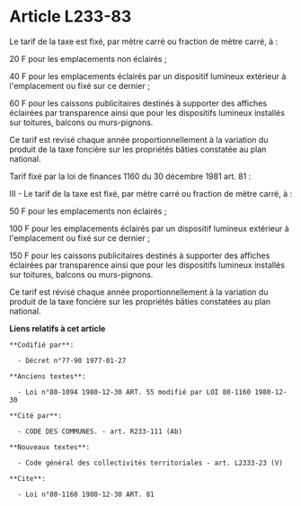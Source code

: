 # Article L233-83

Le tarif de la taxe est fixé, par mètre carré ou fraction de mètre carré, à :

20 F pour les emplacements non éclairés ;

40 F pour les emplacements éclairés par un dispositif lumineux extérieur à l'emplacement ou fixé sur ce dernier ;

60 F pour les caissons publicitaires destinés à supporter des affiches éclairées par transparence ainsi que pour les
dispositifs lumineux installés sur toitures, balcons ou murs-pignons.

Ce tarif est revisé chaque année proportionnellement à la variation du produit de la taxe foncière sur les propriétés bâties
constatée au plan national.

Tarif fixé par la loi de finances 1160 du 30 décembre 1981 art. 81 :

III - Le tarif de la taxe est fixé, par mètre carré ou fraction de mètre carré, à :

50 F pour les emplacements non éclairés ;

100 F pour les emplacements éclairés par un dispositif lumineux extérieur à l'emplacement ou fixé sur ce dernier ;

150 F pour les caissons publicitaires destinés à supporter des affiches éclairées par transparence ainsi que pour les
dispositifs lumineux installés sur toitures, balcons ou murs-pignons.

Ce tarif est révisé chaque année proportionnellement à la variation du produit de la taxe foncière sur les propriétés bâties
constatées au plan national.

**Liens relatifs à cet article**

	**Codifié par**:

	  - Décret n°77-90 1977-01-27

	**Anciens textes**:

	  - Loi n°80-1094 1980-12-30 ART. 55 modifié par LOI 80-1160 1980-12-30

	**Cité par**:

	  - CODE DES COMMUNES. - art. R233-111 (Ab)

	**Nouveaux textes**:

	  - Code général des collectivités territoriales - art. L2333-23 (V)

	**Cite**:

	  - Loi n°80-1160 1980-12-30 ART. 81
